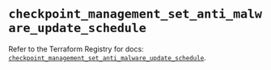 # `checkpoint_management_set_anti_malware_update_schedule`

Refer to the Terraform Registry for docs: [`checkpoint_management_set_anti_malware_update_schedule`](https://registry.terraform.io/providers/checkpointsw/checkpoint/2.11.0/docs/resources/management_set_anti_malware_update_schedule).

